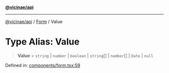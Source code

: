 [**@vicinae/api**](../../../../README.md)

***

[@vicinae/api](../../../../README.md) / [Form](../README.md) / Value

# Type Alias: Value

> **Value** = `string` \| `number` \| `boolean` \| `string`[] \| `number`[] \| `Date` \| `null`

Defined in: [components/form.tsx:59](https://github.com/vicinaehq/vicinae/blob/c742d5fc509336339909dd669955b863f086bf4e/api/src/api/components/form.tsx#L59)
